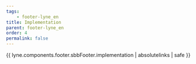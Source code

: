 ```yaml
---
tags: 
    - footer-lyne_en
title: Implementation
parent: footer-lyne_en
order: 4
permalink: false  
---
```

{{ lyne.components.footer.sbbFooter.implementation | absolutelinks | safe }}